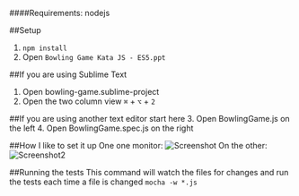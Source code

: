 ####Requirements: nodejs

##Setup
1. `npm install`
2. Open `Bowling Game Kata JS - ES5.ppt`

##If you are using Sublime Text
1. Open bowling-game.sublime-project
2. Open the two column view `⌘` + `⌥` + `2`

##If you are using another text editor start here
3. Open BowlingGame.js on the left
4. Open BowlingGame.spec.js on the right

##How I like to set it up
One one monitor:
![Screenshot](http://i.imgur.com/8tGf5pc.png)
On the other:
![Screenshot2](http://i.imgur.com/aEde1SY.jpg)


##Running the tests
This command will watch the files for changes and run the tests each time a file is changed
`mocha -w *.js`





